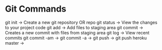 # Git Commands

git init -> Create a new git repository OR repo
git status -> View the changes to your project code
git add -> Add files to staging area
git commit -> Creates a new commit with files from staging area
git log -> View recent commits
git commit -am ->
git commit -a -> 
git push -> 
git push heroku master -> 
